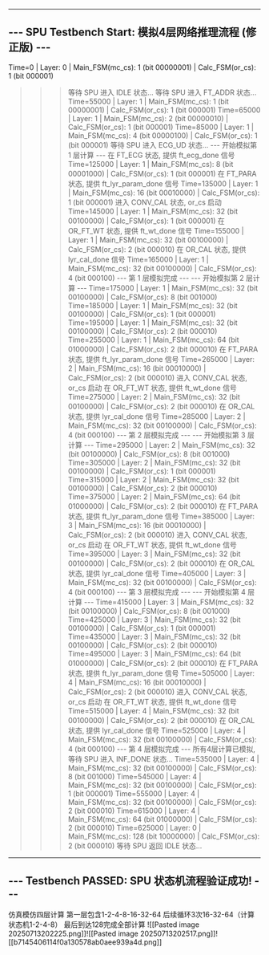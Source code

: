 ----------------------------------------------------------
--- SPU Testbench Start: 模拟4层网络推理流程 (修正版) ---
----------------------------------------------------------
Time=0 | Layer:  0 | Main_FSM(mc_cs):   1 (bit 00000001) | Calc_FSM(or_cs):  1 (bit 000001)
>>> 等待 SPU 进入 IDLE 状态...
>>> 等待 SPU 进入 FT_ADDR 状态...
Time=55000 | Layer:  1 | Main_FSM(mc_cs):   1 (bit 00000001) | Calc_FSM(or_cs):  1 (bit 000001)
Time=65000 | Layer:  1 | Main_FSM(mc_cs):   2 (bit 00000010) | Calc_FSM(or_cs):  1 (bit 000001)
Time=85000 | Layer:  1 | Main_FSM(mc_cs):   4 (bit 00000100) | Calc_FSM(or_cs):  1 (bit 000001)
>>> 等待 SPU 进入 ECG_UD 状态...
--- 开始模拟第 1 层计算 ---
>>> 在 FT_ECG 状态, 提供 ft_ecg_done 信号
Time=125000 | Layer:  1 | Main_FSM(mc_cs):   8 (bit 00001000) | Calc_FSM(or_cs):  1 (bit 000001)
>>> 在 FT_PARA 状态, 提供 ft_lyr_param_done 信号
Time=135000 | Layer:  1 | Main_FSM(mc_cs):  16 (bit 00010000) | Calc_FSM(or_cs):  1 (bit 000001)
>>> 进入 CONV_CAL 状态, or_cs 启动
Time=145000 | Layer:  1 | Main_FSM(mc_cs):  32 (bit 00100000) | Calc_FSM(or_cs):  1 (bit 000001)
>>> 在 OR_FT_WT 状态, 提供 ft_wt_done 信号
Time=155000 | Layer:  1 | Main_FSM(mc_cs):  32 (bit 00100000) | Calc_FSM(or_cs):  2 (bit 000010)
>>> 在 OR_CAL 状态, 提供 lyr_cal_done 信号
Time=165000 | Layer:  1 | Main_FSM(mc_cs):  32 (bit 00100000) | Calc_FSM(or_cs):  4 (bit 000100)
--- 第 1 层模拟完成 ---
--- 开始模拟第 2 层计算 ---
Time=175000 | Layer:  1 | Main_FSM(mc_cs):  32 (bit 00100000) | Calc_FSM(or_cs):  8 (bit 001000)
Time=185000 | Layer:  1 | Main_FSM(mc_cs):  32 (bit 00100000) | Calc_FSM(or_cs):  1 (bit 000001)
Time=195000 | Layer:  1 | Main_FSM(mc_cs):  32 (bit 00100000) | Calc_FSM(or_cs):  2 (bit 000010)
Time=255000 | Layer:  1 | Main_FSM(mc_cs):  64 (bit 01000000) | Calc_FSM(or_cs):  2 (bit 000010)
>>> 在 FT_PARA 状态, 提供 ft_lyr_param_done 信号
Time=265000 | Layer:  2 | Main_FSM(mc_cs):  16 (bit 00010000) | Calc_FSM(or_cs):  2 (bit 000010)
>>> 进入 CONV_CAL 状态, or_cs 启动
>>> 在 OR_FT_WT 状态, 提供 ft_wt_done 信号
Time=275000 | Layer:  2 | Main_FSM(mc_cs):  32 (bit 00100000) | Calc_FSM(or_cs):  2 (bit 000010)
>>> 在 OR_CAL 状态, 提供 lyr_cal_done 信号
Time=285000 | Layer:  2 | Main_FSM(mc_cs):  32 (bit 00100000) | Calc_FSM(or_cs):  4 (bit 000100)
--- 第 2 层模拟完成 ---
--- 开始模拟第 3 层计算 ---
Time=295000 | Layer:  2 | Main_FSM(mc_cs):  32 (bit 00100000) | Calc_FSM(or_cs):  8 (bit 001000)
Time=305000 | Layer:  2 | Main_FSM(mc_cs):  32 (bit 00100000) | Calc_FSM(or_cs):  1 (bit 000001)
Time=315000 | Layer:  2 | Main_FSM(mc_cs):  32 (bit 00100000) | Calc_FSM(or_cs):  2 (bit 000010)
Time=375000 | Layer:  2 | Main_FSM(mc_cs):  64 (bit 01000000) | Calc_FSM(or_cs):  2 (bit 000010)
>>> 在 FT_PARA 状态, 提供 ft_lyr_param_done 信号
Time=385000 | Layer:  3 | Main_FSM(mc_cs):  16 (bit 00010000) | Calc_FSM(or_cs):  2 (bit 000010)
>>> 进入 CONV_CAL 状态, or_cs 启动
>>> 在 OR_FT_WT 状态, 提供 ft_wt_done 信号
Time=395000 | Layer:  3 | Main_FSM(mc_cs):  32 (bit 00100000) | Calc_FSM(or_cs):  2 (bit 000010)
>>> 在 OR_CAL 状态, 提供 lyr_cal_done 信号
Time=405000 | Layer:  3 | Main_FSM(mc_cs):  32 (bit 00100000) | Calc_FSM(or_cs):  4 (bit 000100)
--- 第 3 层模拟完成 ---
--- 开始模拟第 4 层计算 ---
Time=415000 | Layer:  3 | Main_FSM(mc_cs):  32 (bit 00100000) | Calc_FSM(or_cs):  8 (bit 001000)
Time=425000 | Layer:  3 | Main_FSM(mc_cs):  32 (bit 00100000) | Calc_FSM(or_cs):  1 (bit 000001)
Time=435000 | Layer:  3 | Main_FSM(mc_cs):  32 (bit 00100000) | Calc_FSM(or_cs):  2 (bit 000010)
Time=495000 | Layer:  3 | Main_FSM(mc_cs):  64 (bit 01000000) | Calc_FSM(or_cs):  2 (bit 000010)
>>> 在 FT_PARA 状态, 提供 ft_lyr_param_done 信号
Time=505000 | Layer:  4 | Main_FSM(mc_cs):  16 (bit 00010000) | Calc_FSM(or_cs):  2 (bit 000010)
>>> 进入 CONV_CAL 状态, or_cs 启动
>>> 在 OR_FT_WT 状态, 提供 ft_wt_done 信号
Time=515000 | Layer:  4 | Main_FSM(mc_cs):  32 (bit 00100000) | Calc_FSM(or_cs):  2 (bit 000010)
>>> 在 OR_CAL 状态, 提供 lyr_cal_done 信号
Time=525000 | Layer:  4 | Main_FSM(mc_cs):  32 (bit 00100000) | Calc_FSM(or_cs):  4 (bit 000100)
--- 第 4 层模拟完成 ---
>>> 所有4层计算已模拟, 等待 SPU 进入 INF_DONE 状态...
Time=535000 | Layer:  4 | Main_FSM(mc_cs):  32 (bit 00100000) | Calc_FSM(or_cs):  8 (bit 001000)
Time=545000 | Layer:  4 | Main_FSM(mc_cs):  32 (bit 00100000) | Calc_FSM(or_cs):  1 (bit 000001)
Time=555000 | Layer:  4 | Main_FSM(mc_cs):  32 (bit 00100000) | Calc_FSM(or_cs):  2 (bit 000010)
Time=615000 | Layer:  4 | Main_FSM(mc_cs):  64 (bit 01000000) | Calc_FSM(or_cs):  2 (bit 000010)
Time=625000 | Layer:  0 | Main_FSM(mc_cs): 128 (bit 10000000) | Calc_FSM(or_cs):  2 (bit 000010)
>>> 等待 SPU 返回 IDLE 状态...
----------------------------------------------------------
--- Testbench PASSED: SPU 状态机流程验证成功! ---
----------------------------------------------------------

仿真模仿四层计算
第一层包含1-2-4-8-16-32-64
后续循环3次16-32-64（计算状态机1-2-4-8）
最后到达128完成全部计算
![[Pasted image 20250713202225.png]]![[Pasted image 20250713202517.png]]![[b7145406114f0a130578ab0aee939a4d.png]]